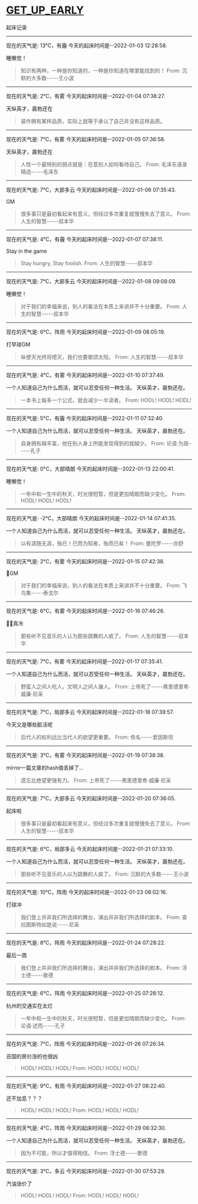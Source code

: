 # [GET_UP_EARLY](https://github.com/linziyang1106/2022/issues/12)

起床记录

---

现在的天气是: 13°C，有霾
今天的起床时间是--2022-01-03 12:28:58.

 睡懒觉！

 >  知识有两种，一种是你知道的，一种是你知道在哪里能找到的！ 
 From: 沉默的大多数-----王小波

---

现在的天气是: 2°C，有雾
今天的起床时间是--2022-01-04 07:38:27.

 天纵英才，晨勃还在

 >  装作拥有某样品质，实际上就等于承认了自己并没有这样品质。

---

现在的天气是: 7°C，有雾
今天的起床时间是--2022-01-05 07:36:58.

 天纵英才，晨勃还在

 >  人性一个最特别的弱点就是：在意别人如何看待自己。 
 From: 毛泽东语录精选-----毛泽东

---

现在的天气是: 7°C，大部多云
今天的起床时间是--2022-01-06 07:35:43.

 GM

 >  很多事只是最初看起来有意义，但经过多次重复就慢慢失去了意义。 
 From: 人生的智慧-----叔本华

---

现在的天气是: 4°C，有霾
今天的起床时间是--2022-01-07 07:38:11.

 Stay in the game

 >  Stay hungry, Stay foolish. 
 From: 人生的智慧-----叔本华

---

现在的天气是: 7°C，大部多云
今天的起床时间是--2022-01-08 09:08:09.

 睡懒觉！

 >  对于我们的幸福来说，别人的看法在本质上来讲并不十分重要。 
 From: 人生的智慧-----叔本华

---

现在的天气是: 6°C，阵雨
今天的起床时间是--2022-01-09 08:05:19.

 打早球GM

 >  纵使天光终将熄灭，我们也要歌颂太阳。 
 From: 人生的智慧-----叔本华

---

现在的天气是: 4°C，有雾
今天的起床时间是--2022-01-10 07:37:49.

 一个人知道自己为什么而活，就可以忍受任何一种生活。
天纵英才，晨勃还在。

 >  一本书上每多一个公式，就会减少一半读者。 
 From: HODL! HODL! HODL!

---

现在的天气是: 5°C，有霾
今天的起床时间是--2022-01-11 07:32:40.

 一个人知道自己为什么而活，就可以忍受任何一种生活。
天纵英才，晨勃还在。

 >  自身拥有越丰富，他在别人身上所能发现得到的就越少。 
 From: 论语·为政-----孔子

---

现在的天气是: 0°C，大部晴朗
今天的起床时间是--2022-01-13 22:00:41.

 睡懒觉！

 >  一年中和一生中的秋天，时光很短暂，但是更加晴朗而缺少变化。 
 From: HODL! HODL! HODL!

---

现在的天气是: -2°C，大部晴朗
今天的起床时间是--2022-01-14 07:41:35.

 一个人知道自己为什么而活，就可以忍受任何一种生活。
天纵英才，晨勃还在。

 >  以有涯随无涯，殆已！已而为知者，殆而已矣！ 
 From: 曼陀罗-----亦舒

---

现在的天气是: 2°C，有雾
今天的起床时间是--2022-01-15 07:42:38.

 🥶GM

 >  对于我们的幸福来说，别人的看法在本质上来讲并不十分重要。 
 From: 飞鸟集-----泰戈尔

---

现在的天气是: 6°C，有雾
今天的起床时间是--2022-01-16 07:46:26.

 😶‍🌫️真冷

 >  那些听不见音乐的人认为那些跳舞的人疯了。 
 From: 人生的智慧-----叔本华

---

现在的天气是: 7°C，有雾
今天的起床时间是--2022-01-17 07:35:41.

 一个人知道自己为什么而活，就可以忍受任何一种生活。
天纵英才，晨勃还在。

 >  野蛮人之间人吃人，文明人之间人骗人。 
 From: 上帝死了-----弗里德里希·威廉·尼采

---

现在的天气是: 7°C，局部多云
今天的起床时间是--2022-01-18 07:39:57.

 今天又是哪些脏活呢

 >  后代人的权利远比当代人的欲望更重要。 
 From: 佚名-----爱因斯坦

---

现在的天气是: 3°C，有雾
今天的起床时间是--2022-01-19 07:38:38.

 mirror一篇文章的hash值丢掉了…

 >  遗忘比绝望更强有力。 
 From: 上帝死了-----弗里德里希·威廉·尼采

---

现在的天气是: 7°C，大部多云
今天的起床时间是--2022-01-20 07:36:05.

 起床啦

 >  很多事只是最初看起来有意义，但经过多次重复就慢慢失去了意义。 
 From: 人生的智慧-----叔本华

---

现在的天气是: 6°C，局部多云
今天的起床时间是--2022-01-21 07:33:10.

 一个人知道自己为什么而活，就可以忍受任何一种生活。
天纵英才，晨勃还在。

 >  那些听不见音乐的人以为跳舞的人疯了。 
 From: 沉默的大多数-----王小波

---

现在的天气是: 10°C，阵雨
今天的起床时间是--2022-01-23 08:02:16.

 打球冲

 >  我们登上并非我们所选择的舞台，演出并非我们所选择的剧本。 
 From: 查拉图斯特如是说-----尼采

---

现在的天气是: 8°C，阵雨
今天的起床时间是--2022-01-24 07:28:22.

 最后一周

 >  我们登上并非我们所选择的舞台，演出并非我们所选择的剧本。 
 From: 浮士德-----歌德

---

现在的天气是: 6°C，阵雨
今天的起床时间是--2022-01-25 07:28:12.

 杭州的交通实在太烂

 >  一年中和一生中的秋天，时光很短暂，但是更加晴朗而缺少变化。 
 From: 论语·述而-----孔子

---

现在的天气是: 7°C，阵雨
今天的起床时间是--2022-01-26 07:26:34.

 丑国的房价涨的也很凶

 >  HODL! HODL! HODL! 
 From: HODL! HODL! HODL!

---

现在的天气是: 9°C，有雨
今天的起床时间是--2022-01-27 08:22:40.

 还不加息？？？

 >  HODL! HODL! HODL! 
 From: HODL! HODL! HODL!

---

现在的天气是: 4°C，阵雨
今天的起床时间是--2022-01-29 08:32:30.

 一个人知道自己为什么而活，就可以忍受任何一种生活。
天纵英才，晨勃还在。

 >  因为不可能，所以才值得相信。 
 From: 浮士德-----歌德

---

现在的天气是: 3°C，多云
今天的起床时间是--2022-01-30 07:53:29.

 汽油涨价了

 >  HODL! HODL! HODL! 
 From: HODL! HODL! HODL!